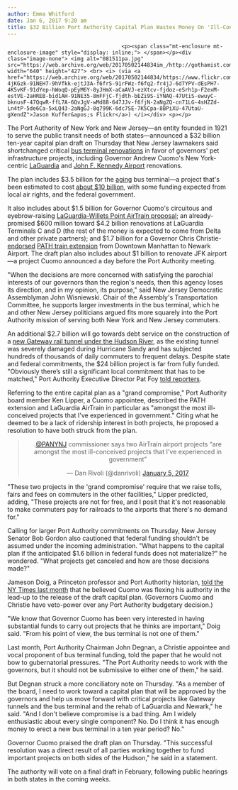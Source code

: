 ```yaml
---
author: Emma Whitford
date: Jan 6, 2017 9:20 am
title: $32 Billion Port Authority Capital Plan Wastes Money On 'Ill-Conceived Projects,' Board Member Says
---
```


	
										<p><span class="mt-enclosure mt-enclosure-image" style="display: inline;"> </span></p><div class="image-none"> <img alt="081511pa.jpg" src="https://web.archive.org/web/20170502144834im_/http://gothamist.com/attachments/nyc_ewhitford/081511pa.jpg" width="640" height="427"> <br> <i> (via <a href="https://web.archive.org/web/20170502144834/https://www.flickr.com/photos/digiart2001/2181293541/in/photolist-4jKGzk-91NEH7-9hVfkk-ejtJ3A-f6frS-91rFWz-f6fq2-fr4jJ-6d7YPV-dEsPH7-4K5vKF-91dYep-hWoqQ-pEyM6Y-8yJHmX-aCaAVJ-ezXtcv-fjdoz-eSrh1p-F2exM-estVE-2aHREB-bid1AH-91NE35-8mFFjC-fjdth-bEZi9S-iYNAQ-47UtiS-ewuyC-bknusF-47QqwR-ffL7A-6QvJgV-wMd88-647JJv-f6fjN-2aNgZQ-cn71LG-4sHZZd-Ln4tP-5de6Ca-5xLQ43-2aNgGJ-8q799K-6dc7SE-7K5Cpa-8BPiXU-47UtaU-gXendZ">Jason Kuffer&apos;s Flickr</a>) </i></div> <p></p>

<p>The Port Authority of New York and New Jersey&#x2014;an entity founded in 1921 to serve the public transit needs of both states&#x2014;announced a $32 billion ten-year capital plan draft on Thursday that New Jersey lawmakers said shortchanged critical <a href="https://web.archive.org/web/20170502144834/http://gothamist.com/2016/03/25/port_authority_bus_terminal.php">bus terminal renovations</a> in favor of governors&apos; pet infrastructure projects, including Governor Andrew Cuomo&apos;s New York-centric <a href="https://web.archive.org/web/20170502144834/http://gothamist.com/2015/07/27/laguardia_reboot_ferry.php">LaGuardia</a> and <a href="https://web.archive.org/web/20170502144834/http://gothamist.com/2017/01/04/cuomo_jfk_airport_overhaul.php">John F. Kennedy Airport</a> renovations. </p>

<p>The plan includes $3.5 billion for the <a href="https://web.archive.org/web/20170502144834/http://gothamist.com/2014/08/04/video_john_oliver_declares_port_aut.php">aging</a> bus terminal&#x2014;a project that&apos;s been estimated to cost <a href="https://web.archive.org/web/20170502144834/http://gothamist.com/2016/03/25/port_authority_bus_terminal.php">about $10 billion</a>, with some funding expected from local air rights, and the federal government. </p>

<p>It also includes about $1.5 billion for Governor Cuomo&apos;s circuitous and eyebrow-raising <a href="https://web.archive.org/web/20170502144834/http://gothamist.com/2015/01/21/cuomos_laguardia_airtrain_will_be_g.php">LaGuardia-Willets Point AirTrain proposal</a>; an already-promised $600 million toward $4.2 billion renovations at LaGuardia Terminals C and D (the rest of the money is expected to come from Delta and other private partners); and $1.7 billion for a Governor Chris Christie-<a href="https://web.archive.org/web/20170502144834/http://www.crainsnewyork.com/article/20130911/REAL_ESTATE/130919963/sources-christie-to-back-1b-path-extension-in-newark">endorsed</a> <a href="https://web.archive.org/web/20170502144834/http://www.panynj.gov/press-room/press-item.cfm?headLine_id=1913">PATH train extension</a> from Downtown Manhattan to Newark Airport. The draft plan also includes about $1 billion to renovate JFK airport&#x2014;a project Cuomo announced a day before the Port Authority meeting.</p>

<p>&quot;When the decisions are more concerned with satisfying the parochial interests of our governors than the region&apos;s needs, then this agency loses its direction, and in my opinion, its purpose,&quot; said New Jersey Democratic Assemblyman John Wisniewski. Chair of the Assembly&apos;s Transportation Committee, he supports larger investments in the bus terminal, which he and other New Jersey politicians argued fits more squarely into the Port Authority mission of serving both New York and New Jersey commuters. </p>

<p>An additional $2.7 billion will go towards debt service on the construction of a <a href="https://web.archive.org/web/20170502144834/http://gothamist.com/2016/05/12/hudson_river_tunnel_update.php">new Gateway rail tunnel under the Hudson River</a>, as the existing tunnel was severely damaged during Hurricane Sandy and has subjected hundreds of thousands of daily commuters to frequent delays. Despite state and federal commitments, the $24 billion project is far from fully funded. &quot;Obviously there&#x2019;s still a significant local commitment that has to be matched,&quot; Port Authority Executive Director Pat Foy <a href="https://web.archive.org/web/20170502144834/http://www.politico.com/states/new-york/city-hall/story/2017/01/port-authority-moves-forward-with-capital-plan-delivering-27b-gateway-commitment-108502">told reporters</a>. </p>

<p>Referring to the entire capital plan as a &quot;grand compromise,&quot; Port Authority board member Ken Lipper, a Cuomo appointee, described the PATH extension and LaGuardia AirTrain in particular as &quot;amongst the most ill-conceived projects that I&apos;ve experienced in government.&quot; Citing what he deemed to be a lack of ridership interest in both projects, he proposed a resolution to have both struck from the plan. </p>

<center><blockquote class="twitter-tweet" data-lang="en"><p lang="en" dir="ltr">.<a href="https://web.archive.org/web/20170502144834/https://twitter.com/PANYNJ">@PANYNJ</a> commissioner says two AirTrain airport projects &#x201C;are amongst the most ill-conceived projects that I&apos;ve experienced in government&#x201D;</p>&#x2014; Dan Rivoli (@danrivoli) <a href="https://web.archive.org/web/20170502144834/https://twitter.com/danrivoli/status/817066388506497025">January 5, 2017</a></blockquote> <script async src="//web.archive.org/web/20170502144834js_/http://platform.twitter.com/widgets.js" charset="utf-8"></script></center>

<p>&quot;These two projects in the &apos;grand compromise&apos; require that we raise tolls, fairs and fees on commuters in the other facilities,&quot; Lipper predicted, adding, &quot;These projects are not for free, and I posit that it&apos;s not reasonable to make commuters pay for railroads to the airports that there&apos;s no demand for.&quot; </p>

<p>Calling for larger Port Authority commitments on Thursday, New Jersey Senator Bob Gordon also cautioned that federal funding shouldn&apos;t be assumed under the incoming administration. &quot;What happens to the capital plan if the anticipated $1.6 billion in federal funds does not materialize?&quot; he wondered. &quot;What projects get canceled and how are those decisions made?&quot; </p>

<p>Jameson Doig, a Princeton professor and Port Authority historian, <a href="https://web.archive.org/web/20170502144834/http://www.nytimes.com/2016/12/06/nyregion/ny-nj-port-authority-new-bus-terminal.html">told the NY Times last month</a> that he believed Cuomo was flexing his authority in the lead-up to the release of the draft capital plan. (Governors Cuomo and Christie have veto-power over any Port Authority budgetary decision.) </p>

<p>&quot;We know that Governor Cuomo has been very interested in having substantial funds to carry out projects that he thinks are important,&quot; Doig said. &quot;From his point of view, the bus terminal is not one of them.&quot; </p>

<p>Last month, Port Authority Chairman John Degnan, a Christie appointee and vocal proponent of bus terminal funding, told the paper that he would not bow to gubernatorial pressures. &quot;The Port Authority needs to work with the governors, but it should not be submissive to either one of them,&quot; he said. </p>

<p>But Degnan struck a more conciliatory note on Thursday. &quot;As a member of the board, I need to work toward a capital plan that will be approved by the governors and help us move forward with critical projects like Gateway tunnels and the bus terminal and the rehab of LaGuardia and Newark,&quot; he said. &quot;And I don&apos;t believe compromise is a bad thing. Am I widely enthusiastic about every single component? No. Do I think it has enough money to erect a new bus terminal in a ten year period? No.&quot; </p>

<p>Governor Cuomo praised the draft plan on Thursday. &quot;This successful resolution was a direct result of all parties working together to fund important projects on both sides of the Hudson,&quot; he said in a statement. </p>

<p>The authority will vote on a final draft in February, following public hearings in both states in the coming weeks. </p>					
										
									
				